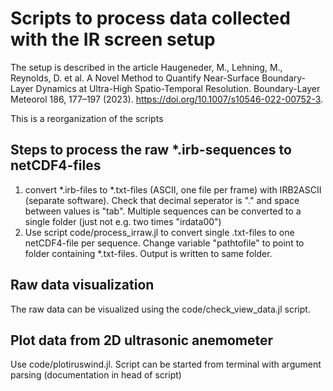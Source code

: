 # Scripts to process data collected with the IR screen setup
The setup is described in the article Haugeneder, M., Lehning, M., Reynolds, D. et al. A Novel Method to Quantify Near-Surface Boundary-Layer Dynamics at Ultra-High Spatio-Temporal Resolution. Boundary-Layer Meteorol 186, 177–197 (2023). https://doi.org/10.1007/s10546-022-00752-3.

This is a reorganization of the scripts

## Steps to process the raw *.irb-sequences to netCDF4-files

1. convert *.irb-files to *.txt-files (ASCII, one file per frame) with IRB2ASCII (separate software). Check that decimal seperator is "." and space between values is "tab". Multiple sequences can be converted to a single folder (just not e.g. two times "irdata00")
2. Use script code/process_irraw.jl to convert single .txt-files to one netCDF4-file per sequence. Change variable "pathtofile" to point to folder containing *.txt-files. Output is written to same folder.

## Raw data visualization

The raw data can be visualized using the code/check_view_data.jl script.

## Plot data from 2D ultrasonic anemometer

Use code/plotiruswind.jl. Script can be started from terminal with argument parsing (documentation in head of script)
